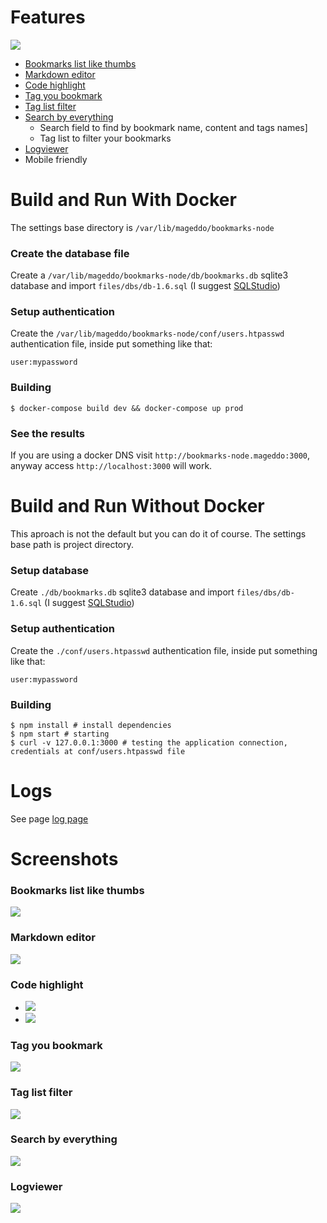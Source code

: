 # Features
![](https://raw.githubusercontent.com/mageddo/bookmark-notes/master/files/screenshots/001-bookmarks-list-thumb.jpg)

* [Bookmarks list like thumbs](#001)
* [Markdown editor](#002)
* [Code highlight](#003)
* [Tag you bookmark](#005)
* [Tag list filter](#006)
* [Search by everything](#007)
	* Search field to find by bookmark name, content and tags names]
	* Tag list to filter your bookmarks
* [Logviewer](#008)
* Mobile friendly


# Build and Run With Docker

The settings base directory is `/var/lib/mageddo/bookmarks-node` 

### Create the database file

Create a `/var/lib/mageddo/bookmarks-node/db/bookmarks.db` sqlite3 database and import `files/dbs/db-1.6.sql` (I suggest [SQLStudio](http://sqlitestudio.pl/?act=download))

### Setup authentication

Create the `/var/lib/mageddo/bookmarks-node/conf/users.htpasswd` authentication file, inside put something like that:

	user:mypassword


### Building 

	$ docker-compose build dev && docker-compose up prod


### See the results

If you are using a docker DNS visit `http://bookmarks-node.mageddo:3000`, anyway access `http://localhost:3000` will work.

# Build and Run Without Docker

This aproach is not the default but you can do it of course. The settings base path is project directory.

### Setup database

Create `./db/bookmarks.db` sqlite3 database and import `files/dbs/db-1.6.sql` (I suggest [SQLStudio](http://sqlitestudio.pl/?act=download))


### Setup authentication 
Create the `./conf/users.htpasswd` authentication file, inside put something like that:

	user:mypassword

### Building 

	$ npm install # install dependencies
	$ npm start # starting 
	$ curl -v 127.0.0.1:3000 # testing the application connection, credentials at conf/users.htpasswd file


# Logs

See page [log page](http://127.0.0.1:3000/logviewer/#)

# Screenshots
### <div id="001">Bookmarks list like thumbs</div>

![](https://raw.githubusercontent.com/mageddo/bookmark-notes/master/files/screenshots/001-bookmarks-list-thumb.jpg)

### <div id="002">Markdown editor</div>

![](https://raw.githubusercontent.com/mageddo/bookmark-notes/master/files/screenshots/002-markdown-editor.jpg)

### <div id="003">Code highlight</div>

* ![](https://raw.githubusercontent.com/mageddo/bookmark-notes/master/files/screenshots/003-code-highlight.jpg)
* ![](https://raw.githubusercontent.com/mageddo/bookmark-notes/master/files/screenshots/004-code-highlight.jpg)

### <div id="005">Tag you bookmark</div>

![](https://raw.githubusercontent.com/mageddo/bookmark-notes/master/files/screenshots/005-bookmark-tag.jpg)

### <div id="006">Tag list filter</div>

![](https://raw.githubusercontent.com/mageddo/bookmark-notes/master/files/screenshots/006-tag-list-filter.jpg)

### <div id="007">Search by everything</div>

![](https://raw.githubusercontent.com/mageddo/bookmark-notes/master/files/screenshots/007-search.jpg)

### <div id="008">Logviewer</div>

![](https://raw.githubusercontent.com/mageddo/bookmark-notes/master/files/screenshots/008-logviewer.jpg)
